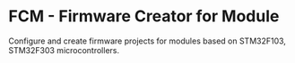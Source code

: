# FCM - Firmware Creator for Module

Configure and create firmware projects for modules based on STM32F103, STM32F303 microcontrollers.

